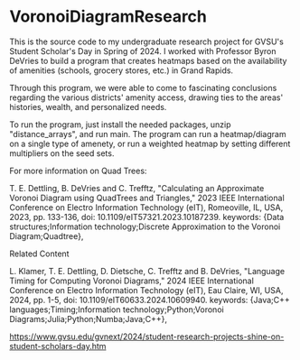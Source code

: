 # VoronoiDiagramResearch
This is the source code to my undergraduate research project for GVSU's Student Scholar's Day in Spring of 2024. I worked with Professor Byron DeVries to build a program that creates heatmaps based on the availability of amenities (schools, grocery stores, etc.) in Grand Rapids. 

Through this program, we were able to come to fascinating conclusions regarding the various districts' amenity access, drawing ties to the areas' histories, wealth, and personalized needs. 

To run the program, just install the needed packages, unzip "distance_arrays", and run main. The program can run a heatmap/diagram on a single type of amenety, or run a weighted heatmap by setting different multipliers on the seed sets. 

For more information on Quad Trees:

T. E. Dettling, B. DeVries and C. Trefftz, "Calculating an Approximate Voronoi Diagram using QuadTrees and Triangles," 2023 IEEE International Conference on Electro Information Technology (eIT), Romeoville, IL, USA, 2023, pp. 133-136, doi: 10.1109/eIT57321.2023.10187239. keywords: {Data structures;Information technology;Discrete Approximation to the Voronoi Diagram;Quadtree},


Related Content

L. Klamer, T. E. Dettling, D. Dietsche, C. Trefftz and B. DeVries, "Language Timing for Computing Voronoi Diagrams," 2024 IEEE International Conference on Electro Information Technology (eIT), Eau Claire, WI, USA, 2024, pp. 1-5, doi: 10.1109/eIT60633.2024.10609940. keywords: {Java;C++ languages;Timing;Information technology;Python;Voronoi Diagrams;Julia;Python;Numba;Java;C++},

https://www.gvsu.edu/gvnext/2024/student-research-projects-shine-on-student-scholars-day.htm

